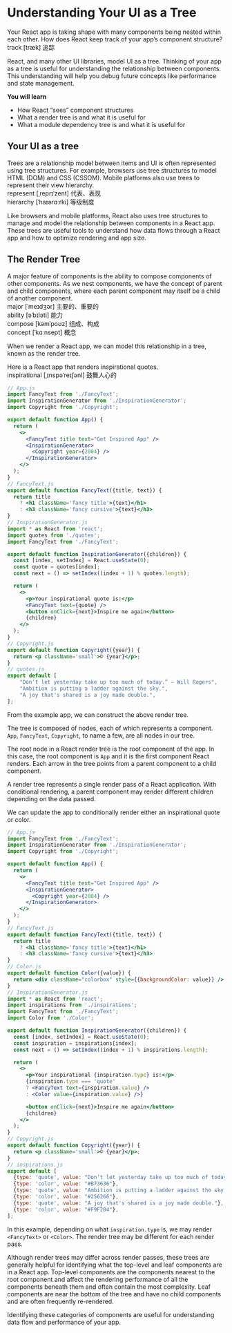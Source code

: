 # Understanding Your UI as a Tree
Your React app is taking shape with many components being nested within each other. How does React keep track of your app’s component structure?\
track [træk] 追踪

React, and many other UI libraries, model UI as a tree. Thinking of your app as a tree is useful for understanding the relationship between components. This understanding will help you debug future concepts like performance and state management.

**You will learn**
- How React “sees” component structures
- What a render tree is and what it is useful for
- What a module dependency tree is and what it is useful for

## Your UI as a tree
Trees are a relationship model between items and UI is often represented using tree structures. For example, browsers use tree structures to model HTML (DOM) and CSS (CSSOM). Mobile platforms also use trees to represent their view hierarchy.\
represent [ˌreprɪˈzent] 代表、表现\
hierarchy [ˈhaɪərɑːrki] 等级制度

Like browsers and mobile platforms, React also uses tree structures to manage and model the relationship between components in a React app. These trees are useful tools to understand how data flows through a React app and how to optimize rendering and app size.

## The Render Tree
A major feature of components is the ability to compose components of other components. As we nest components, we have the concept of parent and child components, where each parent component may itself be a child of another component.\
major [ˈmeɪdʒər] 主要的、重要的\
ability	[əˈbɪləti] 能力\
compose [kəmˈpoʊz] 组成、构成\
concept [ˈkɑːnsept] 概念

When we render a React app, we can model this relationship in a tree, known as the render tree.

Here is a React app that renders inspirational quotes.\
inspirational [ˌɪnspəˈreɪʃənl] 鼓舞人心的

```jsx
// App.js
import FancyText from './FancyText';
import InspirationGenerator from './InspirationGenerator';
import Copyright from './Copyright';

export default function App() {
  return (
    <>
      <FancyText title text="Get Inspired App" />
      <InspirationGenerator>
        <Copyright year={2004} />
      </InspirationGenerator>
    </>
  );
}
// FancyText.js
export default function FancyText({title, text}) {
  return title
    ? <h1 className='fancy title'>{text}</h1>
    : <h3 className='fancy cursive'>{text}</h3>
}
// InspirationGenerator.js
import * as React from 'react';
import quotes from './quotes';
import FancyText from './FancyText';

export default function InspirationGenerator({children}) {
  const [index, setIndex] = React.useState(0);
  const quote = quotes[index];
  const next = () => setIndex((index + 1) % quotes.length);

  return (
    <>
      <p>Your inspirational quote is:</p>
      <FancyText text={quote} />
      <button onClick={next}>Inspire me again</button>
      {children}
    </>
  );
}
// Copyright.js
export default function Copyright({year}) {
  return <p className='small'>©️ {year}</p>;
}
// quotes.js
export default [
	"Don’t let yesterday take up too much of today.” — Will Rogers",
	"Ambition is putting a ladder against the sky.",
	"A joy that's shared is a joy made double.",
];
```
From the example app, we can construct the above render tree.

The tree is composed of nodes, each of which represents a component. `App`, `FancyText`, `Copyright`, to name a few, are all nodes in our tree.

The root node in a React render tree is the root component of the app. In this case, the root component is `App` and it is the first component React renders. Each arrow in the tree points from a parent component to a child component.

A render tree represents a single render pass of a React application. With conditional rendering, a parent component may render different children depending on the data passed.

We can update the app to conditionally render either an inspirational quote or color.
```jsx
// App.js
import FancyText from './FancyText';
import InspirationGenerator from './InspirationGenerator';
import Copyright from './Copyright';

export default function App() {
  return (
    <>
      <FancyText title text="Get Inspired App" />
      <InspirationGenerator>
        <Copyright year={2004} />
      </InspirationGenerator>
    </>
  );
}
// FancyText.js
export default function FancyText({title, text}) {
  return title
    ? <h1 className='fancy title'>{text}</h1>
    : <h3 className='fancy cursive'>{text}</h3>
}
// Color.js
export default function Color({value}) {
  return <div className="colorbox" style={{backgroundColor: value}} />
}
// InspirationGenerator.js
import * as React from 'react';
import inspirations from './inspirations';
import FancyText from './FancyText';
import Color from './Color';

export default function InspirationGenerator({children}) {
  const [index, setIndex] = React.useState(0);
  const inspiration = inspirations[index];
  const next = () => setIndex((index + 1) % inspirations.length);

  return (
    <>
      <p>Your inspirational {inspiration.type} is:</p>
      {inspiration.type === 'quote'
      ? <FancyText text={inspiration.value} />
      : <Color value={inspiration.value} />}

      <button onClick={next}>Inspire me again</button>
      {children}
    </>
  );
}
// Copyright.js
export default function Copyright({year}) {
  return <p className='small'>©️ {year}</p>;
}
// inspirations.js
export default [
  {type: 'quote', value: "Don’t let yesterday take up too much of today.” — Will Rogers"},
  {type: 'color', value: "#B73636"},
  {type: 'quote', value: "Ambition is putting a ladder against the sky."},
  {type: 'color', value: "#256266"},
  {type: 'quote', value: "A joy that's shared is a joy made double."},
  {type: 'color', value: "#F9F2B4"},
];
```
In this example, depending on what `inspiration.type` is, we may render `<FancyText>` or `<Color>`. The render tree may be different for each render pass.

Although render trees may differ across render passes, these trees are generally helpful for identifying what the top-level and leaf components are in a React app. Top-level components are the components nearest to the root component and affect the rendering performance of all the components beneath them and often contain the most complexity. Leaf components are near the bottom of the tree and have no child components and are often frequently re-rendered.

Identifying these categories of components are useful for understanding data flow and performance of your app.
